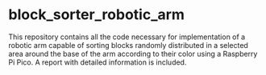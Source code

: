 # block_sorter_robotic_arm
This repository contains all the code necessary for implementation of a robotic arm capable of sorting blocks randomly distributed in a selected area around the base of the arm according to their color using a Raspberry Pi Pico.
A report with detailed information is included.
